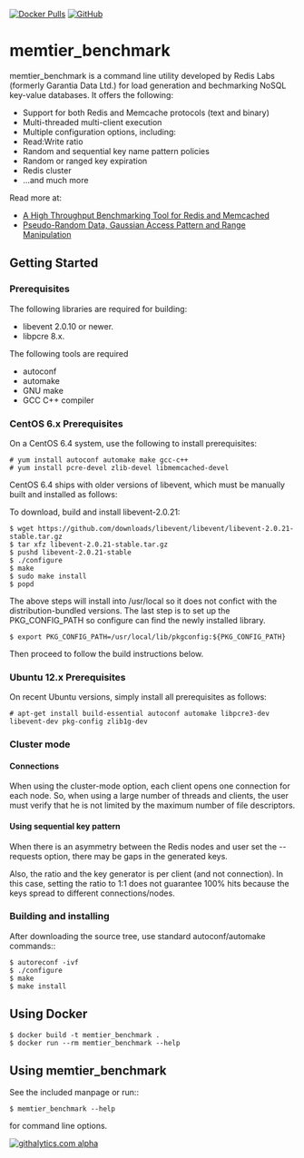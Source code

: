 [![Docker Pulls](https://img.shields.io/docker/pulls/redislabs/memtier_benchmark.svg?style=popout)](https://hub.docker.com/r/redislabs/memtier_benchmark)  [![GitHub](https://img.shields.io/github/license/redislabs/memtier_benchmark.svg?style=popout)](https://opensource.org/licenses/GPL-2.0)

memtier_benchmark
=================

memtier_benchmark is a command line utility developed by Redis Labs (formerly Garantia Data Ltd.) for load generation and bechmarking NoSQL key-value databases. It offers the following:

* Support for both Redis and Memcache protocols (text and binary)
* Multi-threaded multi-client execution
* Multiple configuration options, including:
 * Read:Write ratio
 * Random and sequential key name pattern policies
 * Random or ranged key expiration
 * Redis cluster
 * ...and much more

Read more at:

* [A High Throughput Benchmarking Tool for Redis and Memcached](https://redislabs.com/blog/memtier_benchmark-a-high-throughput-benchmarking-tool-for-redis-memcached)
* [Pseudo-Random Data, Gaussian Access Pattern and Range Manipulation](https://redislabs.com/blog/new-in-memtier_benchmark-pseudo-random-data-gaussian-access-pattern-and-range-manipulation)

## Getting Started

### Prerequisites

The following libraries are required for building:

* libevent 2.0.10 or newer.
* libpcre 8.x.

The following tools are required
* autoconf
* automake
* GNU make
* GCC C++ compiler

### CentOS 6.x Prerequisites

On a CentOS 6.4 system, use the following to install prerequisites:
```
# yum install autoconf automake make gcc-c++ 
# yum install pcre-devel zlib-devel libmemcached-devel
```

CentOS 6.4 ships with older versions of libevent, which must be manually built
and installed as follows:

To download, build and install libevent-2.0.21:
```
$ wget https://github.com/downloads/libevent/libevent/libevent-2.0.21-stable.tar.gz
$ tar xfz libevent-2.0.21-stable.tar.gz
$ pushd libevent-2.0.21-stable
$ ./configure
$ make
$ sudo make install
$ popd
```

The above steps will install into /usr/local so it does not confict with the 
distribution-bundled versions.  The last step is to set up the 
PKG_CONFIG_PATH so configure can find the newly installed library.

```
$ export PKG_CONFIG_PATH=/usr/local/lib/pkgconfig:${PKG_CONFIG_PATH}
```

Then proceed to follow the build instructions below.


### Ubuntu 12.x Prerequisites

On recent Ubuntu versions, simply install all prerequisites as follows:

```
# apt-get install build-essential autoconf automake libpcre3-dev libevent-dev pkg-config zlib1g-dev
```


### Cluster mode

#### Connections

When using the cluster-mode option, each client opens one connection for each node.
So, when using a large number of threads and clients, the user must verify that he is not
limited by the maximum number of file descriptors.

#### Using sequential key pattern

When there is an asymmetry between the Redis nodes and user set
the --requests option, there may be gaps in the generated keys.

Also, the ratio and the key generator is per client (and not connection).
In this case, setting the ratio to 1:1 does not guarantee 100% hits because
the keys spread to different connections/nodes.


### Building and installing

After downloading the source tree, use standard autoconf/automake commands::

```
$ autoreconf -ivf
$ ./configure
$ make
$ make install
```

## Using Docker

```
$ docker build -t memtier_benchmark .
$ docker run --rm memtier_benchmark --help
```

## Using memtier_benchmark

See the included manpage or run::

```
$ memtier_benchmark --help
```

for command line options.



[![githalytics.com alpha](https://cruel-carlota.pagodabox.com/c1e8ecf15c469fbeb0e4eb12e8436c82 "githalytics.com")](http://githalytics.com/RedisLabs/memtier_benchmark)

